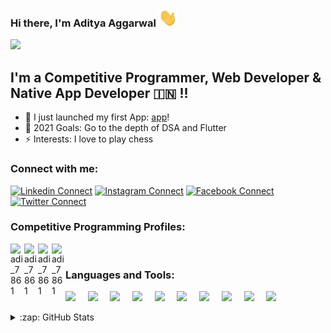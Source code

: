 ### Hi there, I'm Aditya Aggarwal <img src="https://raw.githubusercontent.com/ABSphreak/ABSphreak/master/gifs/Hi.gif" width="30px">


![](https://komarev.com/ghpvc/?username=aditya-786&color=blue)

<!-- [![Linkedin Connect](https://img.shields.io/badge/LinkedIn-0077B5?style=for-the-badge&logo=linkedin&logoColor=white)](https://www.linkedin.com/in/aditya7861/)
 -->

## I'm a Competitive Programmer, Web Developer & Native App Developer 🇮🇳 !!

- 🔭 I just launched my first App: [app]!
- 🥅 2021 Goals: Go to the depth of DSA and Flutter
- ⚡ Interests: I love to play chess 


### Connect with me:

[![Linkedin Connect](https://img.shields.io/badge/LinkedIn-0077B5?style=for-the-badge&logo=linkedin&logoColor=white)](https://www.linkedin.com/in/aditya7861/)
[![Instagram Connect](https://img.shields.io/badge/Instagram-E4405F?style=for-the-badge&logo=instagram&logoColor=white)](https://www.instagram.com/_adi.786/)
[![Facebook Connect](https://img.shields.io/badge/Facebook-1877F2?style=for-the-badge&logo=facebook&logoColor=white)](https://www.facebook.com/adi7861)
[![Twitter Connect](https://img.shields.io/badge/Twitter-1DA1F2?style=for-the-badge&logo=twitter&logoColor=white
)](https://twitter.com/adi_7861)

### Competitive Programming Profiles:
[<img align="left" alt="adi_7861" width="22px" src="https://www.codechef.com/sites/default/files/uploads/pictures/811b20a47eac52b10c90ab82e0628e21.png" />][codechef]
[<img align="left" alt="adi_7861" width="22px" src="https://4.bp.blogspot.com/-XDhgx0rKXZs/XIFWwjkQFSI/AAAAAAAAE80/BZomz5pCmF0FyiqEXqFBcYWOx98noEB_wCPcBGAYYCw/w1200-h630-p-k-no-nu/codeforces.png" />][codeforces]
[<img align="left" alt="adi_7861" width="22px" src="https://upload.wikimedia.org/wikipedia/commons/4/40/HackerRank_Icon-1000px.png" />][hackerrank]
[<img align="left" alt="adi_7861" width="22px" src="https://www.stopstalk.com/static/images/stopstalk-logo.png" />][stopstalk]


<br/>

### Languages and Tools:
<img src = 'https://qph.fs.quoracdn.net/main-qimg-48b7a3d8958565e7aa3ad4dbf2312770.webp' width='52'/>&nbsp;&nbsp;&nbsp;&nbsp;&nbsp;<img src = 'https://github.com/MarikIshtar007/MarikIshtar007/blob/master/images/flutter-logo.svg' width='38'/>&nbsp;&nbsp;&nbsp;&nbsp;&nbsp;<img src = 'https://upload.wikimedia.org/wikipedia/commons/thumb/7/7e/Dart-logo.png/768px-Dart-logo.png' width='45'/>&nbsp;&nbsp;&nbsp;&nbsp;&nbsp;<img src = 'https://rudderstack.com/wp-content/uploads/2020/04/firebase-logo.png' width='45'/>&nbsp;&nbsp;&nbsp;&nbsp;&nbsp;<img src = 'https://github.com/MarikIshtar007/MarikIshtar007/blob/master/images/cpp.svg' width='45'/>&nbsp;&nbsp;&nbsp;&nbsp;&nbsp;<img src='https://upload.wikimedia.org/wikipedia/commons/thumb/c/c3/Python-logo-notext.svg/768px-Python-logo-notext.svg.png' width='45'>&nbsp;&nbsp;&nbsp;&nbsp;&nbsp;<img src = 'https://github.com/MarikIshtar007/MarikIshtar007/blob/master/images/html.svg' width='45'/>&nbsp;&nbsp;&nbsp;&nbsp;&nbsp;<img src = 'https://github.com/MarikIshtar007/MarikIshtar007/blob/master/images/css.svg' width='45'/>&nbsp;&nbsp;&nbsp;&nbsp;&nbsp;<img src = 'https://github.com/MarikIshtar007/MarikIshtar007/blob/master/images/js.svg' width='45'/>&nbsp;&nbsp;&nbsp;&nbsp;&nbsp;<img src = 'https://github.com/MarikIshtar007/MarikIshtar007/blob/master/images/git.svg' width='45'/>
 

<details>
  <summary>:zap: GitHub Stats</summary>

  <img align="left" alt="Aditya Aggarwal GitHub Stats" src="https://github-readme-stats.aditya-786.vercel.app/api?username=aditya-786&show_icons=true&hide_border=true" />

</details>

[codechef]: https://www.codechef.com/users/adi_7861
[codeforces]: https://codeforces.com/profile/Adi_7861
[hackerrank]: https://codeforces.com/profile/Adi_7861
[stopstalk]: https://www.stopstalk.com/user/profile/adi_7861
[app]: https://www.amazon.com/dp/B08SWTWY1H/ref=apps_sf_sta
